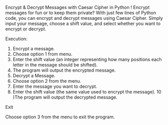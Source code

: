 Encrypt & Decrypt Messages with Caesar Cipher in Python ! Encrypt messages for fun or to keep them private? With just few lines of Python code, you can encrypt and decrypt messages using Caesar Cipher. Simply input your message, choose a shift value, and select whether you want to encrypt or decrypt.

Execution: 
1) Encrypt a message.
2)  Choose option 1 from menu.
3) Enter the shift value (an integer representing how many positions each letter in the message should be shifted).
5) The program will output the encrypted message.
6) Decrypt a Message.
7) Choose option 2 from the menu.
8) Enter the message you want to decrypt.
9) Enter the shift value (the same value used to encrypt the message).
10 )The program will output the decrypted message.

 Exit
 
Choose option 3 from the menu to exit the program.
